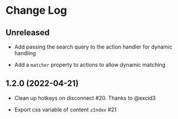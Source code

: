 # Change Log

## Unreleased

- Add passing the search query to the action handler for dynamic handling

- Add a `matcher` property to actions to allow dynamic matching

## 1.2.0 (2022-04-21)

- Clean up hotkeys on disconnect #20. Thanks to @excid3

- Export css variable of content `zIndex` #21

